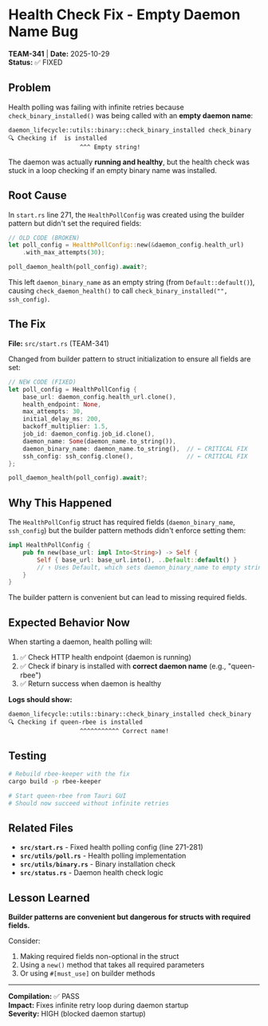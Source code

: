 # Health Check Fix - Empty Daemon Name Bug

**TEAM-341** | **Date:** 2025-10-29  
**Status:** ✅ FIXED

## Problem

Health polling was failing with infinite retries because `check_binary_installed()` was being called with an **empty daemon name**:

```
daemon_lifecycle::utils::binary::check_binary_installed check_binary        
🔍 Checking if  is installed
                    ^^^ Empty string!
```

The daemon was actually **running and healthy**, but the health check was stuck in a loop checking if an empty binary name was installed.

## Root Cause

In `start.rs` line 271, the `HealthPollConfig` was created using the builder pattern but didn't set the required fields:

```rust
// OLD CODE (BROKEN)
let poll_config = HealthPollConfig::new(&daemon_config.health_url)
    .with_max_attempts(30);

poll_daemon_health(poll_config).await?;
```

This left `daemon_binary_name` as an empty string (from `Default::default()`), causing `check_daemon_health()` to call `check_binary_installed("", ssh_config)`.

## The Fix

**File:** `src/start.rs` (TEAM-341)

Changed from builder pattern to struct initialization to ensure all fields are set:

```rust
// NEW CODE (FIXED)
let poll_config = HealthPollConfig {
    base_url: daemon_config.health_url.clone(),
    health_endpoint: None,
    max_attempts: 30,
    initial_delay_ms: 200,
    backoff_multiplier: 1.5,
    job_id: daemon_config.job_id.clone(),
    daemon_name: Some(daemon_name.to_string()),
    daemon_binary_name: daemon_name.to_string(),  // ← CRITICAL FIX
    ssh_config: ssh_config.clone(),               // ← CRITICAL FIX
};

poll_daemon_health(poll_config).await?;
```

## Why This Happened

The `HealthPollConfig` struct has required fields (`daemon_binary_name`, `ssh_config`) but the builder pattern methods didn't enforce setting them:

```rust
impl HealthPollConfig {
    pub fn new(base_url: impl Into<String>) -> Self {
        Self { base_url: base_url.into(), ..Default::default() }
        // ↑ Uses Default, which sets daemon_binary_name to empty string
    }
}
```

The builder pattern is convenient but can lead to missing required fields.

## Expected Behavior Now

When starting a daemon, health polling will:

1. ✅ Check HTTP health endpoint (daemon is running)
2. ✅ Check if binary is installed with **correct daemon name** (e.g., "queen-rbee")
3. ✅ Return success when daemon is healthy

**Logs should show:**
```
daemon_lifecycle::utils::binary::check_binary_installed check_binary        
🔍 Checking if queen-rbee is installed
                    ^^^^^^^^^^^ Correct name!
```

## Testing

```bash
# Rebuild rbee-keeper with the fix
cargo build -p rbee-keeper

# Start queen-rbee from Tauri GUI
# Should now succeed without infinite retries
```

## Related Files

- **`src/start.rs`** - Fixed health polling config (line 271-281)
- **`src/utils/poll.rs`** - Health polling implementation
- **`src/utils/binary.rs`** - Binary installation check
- **`src/status.rs`** - Daemon health check logic

## Lesson Learned

**Builder patterns are convenient but dangerous for structs with required fields.**

Consider:
1. Making required fields non-optional in the struct
2. Using a `new()` method that takes all required parameters
3. Or using `#[must_use]` on builder methods

---

**Compilation:** ✅ PASS  
**Impact:** Fixes infinite retry loop during daemon startup  
**Severity:** HIGH (blocked daemon startup)
